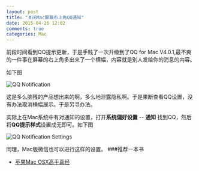 ```yaml
---
layout: post
title: "关闭Mac屏幕右上角QQ通知"
date: 2015-04-26 12:02
comments: true
categories: Mac
---
```

前段时间看到QQ提示更新，于是手贱了一次升级到了QQ for Mac V4.0.1,最不爽的一件事在屏幕的右上角多出来了一个横幅，内容就是别人发给你的消息的内容。
<!--more-->
如下图   

![QQ Notification](https://asset.droidyue.com/broken_images_2015/qq_notification.png)


这是多么脑残的产品想出来的啊，多么地泄露隐私啊。于是果断查看QQ设置，没有办法取消横幅展示。于是另寻办法。


实际上在Mac系统中有对通知的设置，打开**系统偏好设置** -- **通知** 找到QQ，然后将**QQ提示样式**设置成无即可。如下图

![QQ Notification Settings](https://asset.droidyue.com/broken_images_2015/qq_notification_settings.png)

同理，Mac版微信也可以进行这样的设置。
###推荐一本书
  * [苹果Mac OSX高手真经](http://www.amazon.cn/gp/product/B00P0GDLGO/ref=as_li_qf_sp_asin_il_tl?ie=UTF8&camp=536&creative=3200&creativeASIN=B00P0GDLGO&linkCode=as2&tag=droidyue-23)
